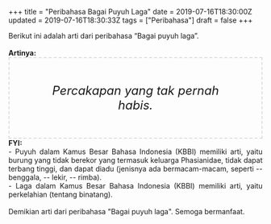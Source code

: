 +++
title = "Peribahasa Bagai Puyuh Laga"
date = 2019-07-16T18:30:00Z
updated = 2019-07-16T18:30:33Z
tags = ["Peribahasa"]
draft = false
+++

<div dir="ltr" style="text-align: left;" trbidi="on"><div style="text-align: justify;">Berikut ini adalah arti dari peribahasa “Bagai puyuh laga”.</div><br /><div style="text-align: justify;"><b>Artinya:</b></div><div style="border: 2px dashed #ddd; font-size: 24px; height: auto; margin: 0 auto; padding: 50px; text-align: center; width: auto;"><i>Percakapan yang tak pernah habis.</i></div><div style="text-align: justify;"><b>FYI:</b><br />- Puyuh dalam Kamus Besar Bahasa Indonesia (KBBI) memiliki arti, yaitu burung yang tidak berekor yang termasuk keluarga Phasianidae, tidak dapat terbang tinggi, dan dapat diadu (jenisnya ada bermacam-macam, seperti -- benggala, -- lekir, -- rimba).<br />- Laga dalam Kamus Besar Bahasa Indonesia (KBBI) memiliki arti, yaitu perkelahian (tentang binatang).<br /><br /></div><div style="text-align: justify;">Demikian arti dari peribahasa "Bagai puyuh laga". Semoga bermanfaat.</div></div>

